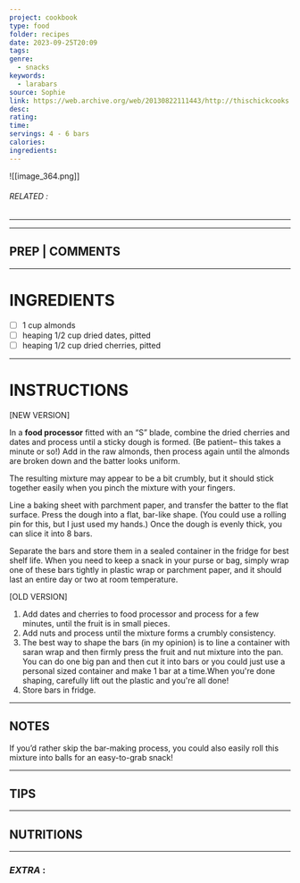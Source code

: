 ```yaml
---
project: cookbook
type: food
folder: recipes
date: 2023-09-25T20:09
tags: 
genre:
  - snacks
keywords:
  - larabars
source: Sophie
link: https://web.archive.org/web/20130822111443/http://thischickcooks.net/2012/06/21/cherry-pie-larabar/
desc: 
rating: 
time: 
servings: 4 - 6 bars
calories: 
ingredients:
---
```


![[image_364.png]]
###### *RELATED* : 
---


---
## PREP | COMMENTS



---
# INGREDIENTS

- [ ] 1 cup almonds
- [ ] heaping 1/2 cup dried dates, pitted
- [ ] heaping 1/2 cup dried cherries, pitted

---
# INSTRUCTIONS

[NEW VERSION]

In a **food processor** fitted with an “S” blade, combine the dried cherries and dates and process until a sticky dough is formed. (Be patient– this takes a minute or so!) Add in the raw almonds, then process again until the almonds are broken down and the batter looks uniform.

The resulting mixture may appear to be a bit crumbly, but it should stick together easily when you pinch the mixture with your fingers.

Line a baking sheet with parchment paper, and transfer the batter to the flat surface. Press the dough into a flat, bar-like shape. (You could use a rolling pin for this, but I just used my hands.) Once the dough is evenly thick, you can slice it into 8 bars.

Separate the bars and store them in a sealed container in the fridge for best shelf life. When you need to keep a snack in your purse or bag, simply wrap one of these bars tightly in plastic wrap or parchment paper, and it should last an entire day or two at room temperature.

[OLD VERSION]

1. Add dates and cherries to food processor and process for a few minutes, until the fruit is in small pieces.
2. Add nuts and process until the mixture forms a crumbly consistency.
3. The best way to shape the bars (in my opinion) is to line a container with saran wrap and then firmly press the fruit and nut mixture into the pan. You can do one big pan and then cut it into bars or you could just use a personal sized container and make 1 bar at a time.When you're done shaping, carefully lift out the plastic and you're all done!
4. Store bars in fridge.

---
## NOTES

If you’d rather skip the bar-making process, you could also easily roll this mixture into balls for an easy-to-grab snack!

---
## TIPS



---
## NUTRITIONS



---
### *EXTRA* :



